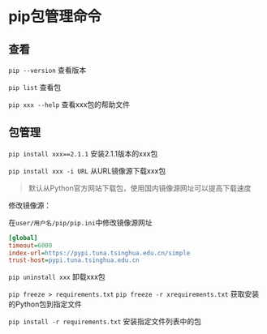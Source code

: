 <!--
 * @Author: MK_Devil
 * @Date: 2021-08-27 16:56:20
 * @LastEditTime: 2021-12-03 15:31:07
 * @LastEditors: MK_Devil
-->

# pip包管理命令

## 查看

`pip --version` 查看版本

`pip list` 查看包

`pip xxx --help` 查看xxx包的帮助文件

## 包管理

`pip install xxx==2.1.1` 安装2.1.1版本的xxx包

`pip install xxx -i URL` 从URL镜像源下载xxx包

> 默认从Python官方网站下载包，使用国内镜像源网址可以提高下载速度

修改镜像源：

在`user/用户名/pip/pip.ini`中修改镜像源网址

```ini
[global]
timeout=6000
index-url=https://pypi.tuna.tsinghua.edu.cn/simple
trust-host=pypi.tuna.tsinghua.edu.cn
```

`pip uninstall xxx` 卸载xxx包

`pip freeze > requirements.txt` `pip freeze -r xrequirements.txt` 获取安装的Python包到指定文件

`pip install -r requirements.txt` 安装指定文件列表中的包
